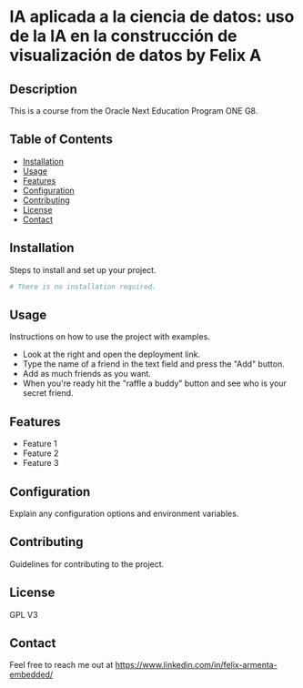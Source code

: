 # IA aplicada a la ciencia de datos: uso de la IA en la construcción de visualización de datos by Felix A

## Description
This is a course from the Oracle Next Education Program ONE G8.

## Table of Contents
- [Installation](#installation)
- [Usage](#usage)
- [Features](#features)
- [Configuration](#configuration)
- [Contributing](#contributing)
- [License](#license)
- [Contact](#contact)

## Installation
Steps to install and set up your project.
```bash
# There is no installation required.
```

## Usage
Instructions on how to use the project with examples.
- Look at the right and open the deployment link.
- Type the name of a friend in the text field and press the "Add" button.
- Add as much friends as you want.
- When you're ready hit the "raffle a buddy" button and see who is your secret friend.

## Features
- Feature 1
- Feature 2
- Feature 3

## Configuration
Explain any configuration options and environment variables.

## Contributing
Guidelines for contributing to the project.

## License
GPL V3

## Contact
Feel free to reach me out at https://www.linkedin.com/in/felix-armenta-embedded/ 
